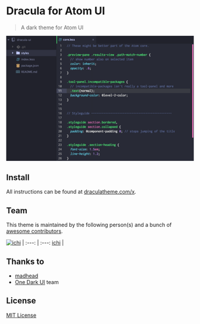# Dracula for Atom UI

> A dark theme for Atom UI

![Screenshot](https://github.com/dracula/atom-ui/blob/master/ss.png?raw=true)

## Install

All instructions can be found at [draculatheme.com/x](https://draculatheme.com/x).

## Team

This theme is maintained by the following person(s) and a bunch of [awesome contributors](https://github.com/dracula/atom-ui/graphs/contributors).

[![ichi](https://avatars.githubusercontent.com/ichi0g0y?v=3&s=70)](https://github.com/ichi0g0y) |
:---: | :---:
[ichi](https://github.com/ichi0g0y) |


## Thanks to
+ [madhead](https://github.com/madhead/lavender-ui)
+ [One Dark UI](https://github.com/atom/one-dark-ui) team

## License

[MIT License](./LICENSE)
